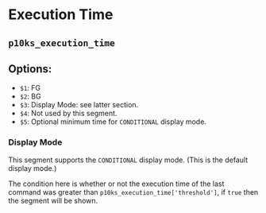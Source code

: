 # Execution Time
## `p10ks_execution_time`

## Options:
- `$1`: FG
- `$2`: BG
- `$3`: Display Mode: see latter section.
- `$4`: Not used by this segment.
- `$5`: Optional minimum time for `CONDITIONAL` display mode.

### Display Mode

This segment supports the `CONDITIONAL` display mode. (This is the default display mode.)

The condition here is whether or not the execution time of the last command was greater than `p10ks_execution_time['threshold']`, if `true` then the segment will be shown.
